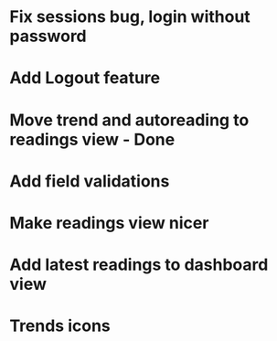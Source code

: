 # Fix sessions bug, login without password
# Add Logout feature
# Move trend and autoreading to readings view - Done
# Add field validations
# Make readings view nicer
# Add latest readings to dashboard view
# Trends icons